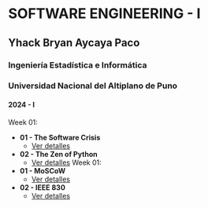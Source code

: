 # SOFTWARE ENGINEERING - I
## Yhack Bryan Aycaya Paco
### Ingeniería Estadística e Informática
### Universidad Nacional del Altiplano de Puno
#### 2024 - I
Week 01:
- **01 - The Software Crisis**
  - [Ver detalles](https://github.com/T1Jack/Software-Engineering/blob/main/The%20Software%20Crisis.pdf)
- **02 - The Zen of Python**
  - [Ver detalles](https://github.com/T1Jack/Software-Engineering/blob/main/Zen%20Of%20Python.pdf) 
Week 01:
- **01 - MoSCoW**
  - [Ver detalles](https://github.com/T1Jack/Software-Engineering/blob/main/MoSCoW.pdf)
- **02 - IEEE 830**
  - [Ver detalles](https://github.com/T1Jack/Software-Engineering/blob/main/IEEE%20830.pdf) 
